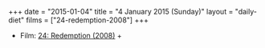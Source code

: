 +++
date = "2015-01-04"
title = "4 January 2015 (Sunday)"
layout = "daily-diet"
films = ["24-redemption-2008"]
+++

<ul>
<li class="entry Film">Film: <a href="/films/24-redemption-2008">24: Redemption (2008)</a> +</li>
</ul>